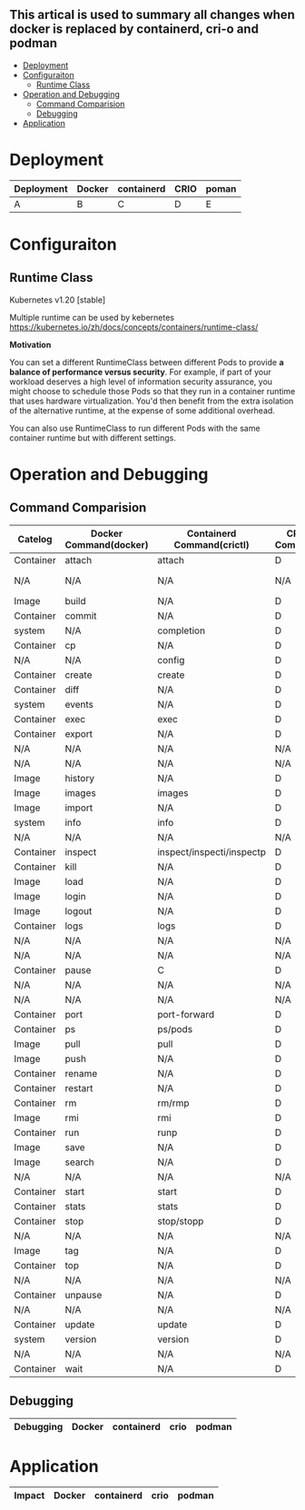 This artical is used to summary all changes when docker is replaced by containerd, cri-o and podman
------------------
- [Deployment](#deployment)
- [Configuraiton](#configuraiton)
  - [Runtime Class](#runtime-class)
- [Operation and Debugging](#operation-and-debugging)
  - [Command Comparision](#command-comparision)
  - [Debugging](#debugging)
- [Application](#application)

# Deployment

| Deployment | Docker | containerd | CRIO | poman |
|----------|----------|----------|----------|----------| 
|A | B | C | D | E |


# Configuraiton
## Runtime Class
Kubernetes v1.20 [stable]

Multiple runtime can be used by kebernetes
https://kubernetes.io/zh/docs/concepts/containers/runtime-class/

**Motivation**

You can set a different RuntimeClass between different Pods to provide **a balance of performance versus security**. For example, if part of your workload deserves a high level of information security assurance, you might choose to schedule those Pods so that they run in a container runtime that uses hardware virtualization. You'd then benefit from the extra isolation of the alternative runtime, at the expense of some additional overhead.

You can also use RuntimeClass to run different Pods with the same container runtime but with different settings.



# Operation and Debugging
## Command Comparision

| Catelog | Docker Command(docker) | Containerd Command(crictl) | CRIO Command | podman |
|----------- |----------- |----------- |----------- |----------- |
| Container|attach |attach |D | attach |
|N/A|N/A|N/A|N/A|auto-update |
| Image|build |N/A |D | build |
| Container|commit |N/A |D | commit |
| system |N/A|completion|D| E |
| Container|cp |N/A |D | cp |
| N/A|N/A|config|D| E |
| Container|create |create |D | create |
| Container|diff |N/A |D | diff |
| system|events |N/A |D | events |
| Container|exec |exec |D | exec |
| Container|export |N/A |D | export |
|N/A|N/A|N/A|N/A|generate |
|N/A|N/A|N/A|N/A|healthcheck |
| Image|history |N/A |D | history |
| Image|images |images |D | images |
| Image|import |N/A |D | import |
| system|info |info |D | info |
|N/A|N/A|N/A|N/A|init |
| Container|inspect |inspect/inspecti/inspectp |D | inspect |
| Container|kill |N/A |D | kill |
| Image|load |N/A |D | load |
| Image|login |N/A |D | login |
| Image|logout |N/A |D | logout |
| Container|logs |logs |D | logs |
|N/A|N/A|N/A|N/A|manifest |
|N/A|N/A|N/A|N/A|mount |
| Container|pause|C|D|pause|
|N/A|N/A|N/A|N/A|play |
|N/A|N/A|N/A|N/A|pod |
| Container|port |port-forward |D | port |
| Container|ps |ps/pods |D | ps |
| Image|pull |pull |D | pull |
| Image|push |N/A |D | push |
| Container|rename |N/A |D | rename |
| Container|restart |N/A |D | restart |
| Container|rm |rm/rmp |D | rm |
| Image|rmi |rmi |D | rmi |
| Container|run |runp |D | run |
| Image|save |N/A |D | save |
| Image|search |N/A |D | search |
|N/A|N/A|N/A|N/A|secret |
| Container|start |start |D | start |
| Container|stats |stats |D | stats |
| Container|stop |stop/stopp |D | stop |
|N/A|N/A|N/A|N/A|system |
| Image|tag |N/A |D | tag |
| Container|top |N/A |D | top |
|N/A|N/A|N/A|N/A|unmount |
| Container|unpause |N/A |D | unpause |
|N/A|N/A|N/A|N/A|unshare |
| Container|update |update |D | E |
| system|version |version |D | E |
|N/A|N/A|N/A|N/A|volume |
| Container|wait |N/A |D | wait |

##  Debugging
| Debugging | Docker | containerd | crio | podman | 
|--------|--------|--------|--------|--------|

# Application 
| Impact | Docker | containerd | crio | podman | 
|--------|--------|--------|--------|--------|


